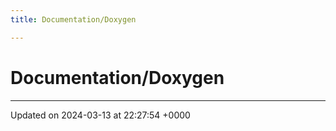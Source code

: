 ```yaml
---
title: Documentation/Doxygen

---
```


# Documentation/Doxygen








-------------------------------

Updated on 2024-03-13 at 22:27:54 +0000
